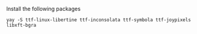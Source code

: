 Install the following packages

```
yay -S ttf-linux-libertine ttf-inconsolata ttf-symbola ttf-joypixels libxft-bgra
```

